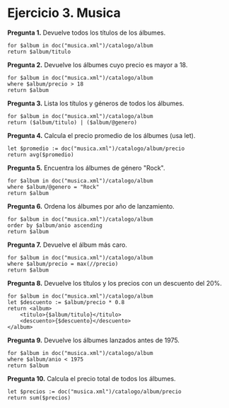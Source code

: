 # Ejercicio 3. Musica

**Pregunta 1.** Devuelve todos los títulos de los álbumes.
```
for $album in doc("musica.xml")/catalogo/album
return $album/titulo
```
**Pregunta 2.** Devuelve los álbumes cuyo precio es mayor a 18.
```
for $album in doc("musica.xml")/catalogo/album
where $album/precio > 18
return $album
```
**Pregunta 3.** Lista los títulos y géneros de todos los álbumes.
```
for $album in doc("musica.xml")/catalogo/album
return ($album/titulo) | ($album/@genero)
```
**Pregunta 4.** Calcula el precio promedio de los álbumes (usa let).
```
let $promedio := doc("musica.xml")/catalogo/album/precio
return avg($promedio)
```
**Pregunta 5.** Encuentra los álbumes de género "Rock".
```
for $album in doc("musica.xml")/catalogo/album
where $album/@genero = "Rock"
return $album
```
**Pregunta 6.** Ordena los álbumes por año de lanzamiento.
```
for $album in doc("musica.xml")/catalogo/album
order by $album/anio ascending
return $album
```
**Pregunta 7.** Devuelve el álbum más caro.
```
for $album in doc("musica.xml")/catalogo/album
where $album/precio = max(//precio)
return $album
```
**Pregunta 8.** Devuelve los títulos y los precios con un descuento del 20%.
```
for $album in doc("musica.xml")/catalogo/album
let $descuento := $album/precio * 0.8
return <album>
	<titulo>{$album/titulo}</titulo>
    <descuento>{$descuento}</descuento>
</album>
```
**Pregunta 9.** Devuelve los álbumes lanzados antes de 1975.
```
for $album in doc("musica.xml")/catalogo/album
where $album/anio < 1975
return $album
```
**Pregunta 10.** Calcula el precio total de todos los álbumes.
```
let $precios := doc("musica.xml")/catalogo/album/precio
return sum($precios)
```